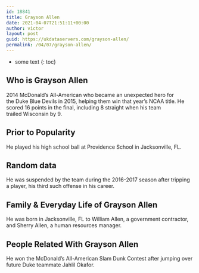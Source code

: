 ```yaml
---
id: 18841
title: Grayson Allen
date: 2021-04-07T21:51:11+00:00
author: victor
layout: post
guid: https://ukdataservers.com/grayson-allen/
permalink: /04/07/grayson-allen/
---
```


* some text
{: toc}


## Who is Grayson Allen



2014 McDonald&#8217;s All-American who became an unexpected hero for the Duke Blue Devils in 2015, helping them win that year&#8217;s NCAA title. He scored 16 points in the final, including 8 straight when his team trailed Wisconsin by 9.

                
                
                
## Prior to Popularity



He played his high school ball at Providence School in Jacksonville, FL.

                
                
                
## Random data



He was suspended by the team during the 2016-2017 season after tripping a player, his third such offense in his career.

                
                
                
## Family & Everyday Life of Grayson Allen



He was born in Jacksonville, FL to William Allen, a government contractor, and Sherry Allen, a human resources manager.

                
                
                
## People Related With Grayson Allen



He won the McDonald&#8217;s All-American Slam Dunk Contest after jumping over future Duke teammate Jahlil Okafor.

                
              
            
          
          
          